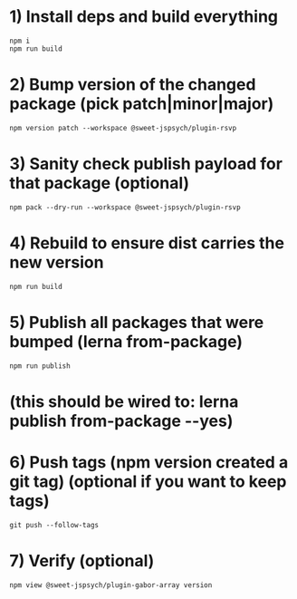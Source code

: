 # 1) Install deps and build everything

```shell
npm i
npm run build
```

# 2) Bump version of the changed package (pick patch|minor|major)

```shell
npm version patch --workspace @sweet-jspsych/plugin-rsvp
```

# 3) Sanity check publish payload for that package (optional)

```shell
npm pack --dry-run --workspace @sweet-jspsych/plugin-rsvp
```

# 4) Rebuild to ensure dist carries the new version

```shell
npm run build
```

# 5) Publish all packages that were bumped (lerna from-package)

```shell
npm run publish
```

# (this should be wired to: lerna publish from-package --yes)

# 6) Push tags (npm version created a git tag) (optional if you want to keep tags)

```shell
git push --follow-tags
```

# 7) Verify (optional)

```shell
npm view @sweet-jspsych/plugin-gabor-array version
```